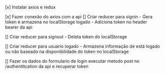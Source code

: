 [x] Instalar axios e redux

[x] Fazer conexão do axios com a api
[] Criar reducer para signin
    - Gera token e armazena no localStorage logado
    - Adiciona token no header bearer da api

[] Criar reducer para signout
    - Deleta token do localStorage

[] Criar reducer para usuario logado
    - Armazena informação de está logado ou não baseado na disponibilidade do token no localStorage

[] Fazer os dados do formulario de login executar metodo post no /authentitcation da api e recuperar token